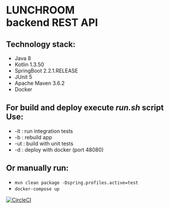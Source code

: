 # LUNCHROOM<br/>backend REST API
## Technology stack:
- Java 8
- Kotlin 1.3.50
- SpringBoot 2.2.1.RELEASE
- JUnit 5
- Apache Maven 3.6.2
- Docker
## For build and deploy execute _run.sh_ script<br/>Use:
- -it : run integration tests
- -b : rebuild app
- -ut : build with unit tests
- -d : deploy with docker (port 48080)
## Or manually run:
- `mvn clean package -Dspring.profiles.active=test`
- `docker-compose up`

[![CircleCI](https://circleci.com/gh/BYEDUCK/lunch_room.svg?style=svg)](https://circleci.com/gh/BYEDUCK/lunch_room)